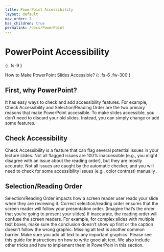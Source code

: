 ```yaml
---
title: PowerPoint Accessibility
layout: default
nav_order: 2
has_children: true
permalink: /docs/PowerPoint
---
```


# PowerPoint Accessibility
{: .fs-9 }

How to Make PowerPoint Slides Accessible?
{: .fs-6 .fw-300 }


## First, why PowerPoint? 

It has easy ways to check and add accessibility features. For example, Check Accessibility and Selection/Reading Order are the two primary reasons that make PowerPoint accessible. To make slides accessible, you don’t need to discard your old slides. Instead, you can simply change or add some features.

## Check Accessibility 

Check Accessibility is a feature that can flag several potential issues in your lecture slides. Not all flagged issues are 100% inaccessible (e.g., you might disagree with an issue about the reading order), but they are mostly accurate. Not all issues are caught by the automatic checker, and you will need to check for some accessibility issues (e.g., color contrast) manually .

## Selection/Reading Order

Selection/Reading Order impacts how a screen reader user reads your slide when they are reviewing it. Correct selection/reading order  ensures that the screen reader will follow your presentation order. (Imagine that’s the order that you’re going to present your slides) If inaccurate, the reading order will confuse the screen readers. For example, for complex slides with multiple text boxes, make sure the conclusion doesn’t show up first or the caption doesn’t follow the wrong graphic. 
Missing alt text is another common barrier. Make sure you add alt text to any important graphics. Please see this guide for instructions on how to write good alt text. We also include other tricks and how to implement them in PowerPoin in this section.
